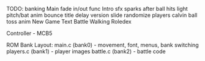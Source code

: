 TODO:
    banking
    Main
        fade in/out func
    Intro
        sfx
        sparks after ball hits light
        pitch/bat anim
        bounce title
        delay version slide
        randomize players
        calvin ball toss anim
    New Game
        Text
    Battle
    Walking
    Roledex

Controller - MCB5

ROM Bank Layout:
    main.c (bank0) - movement, font, menus, bank switching
    players.c (bank1) - player images
    battle.c (bank2) - battle code